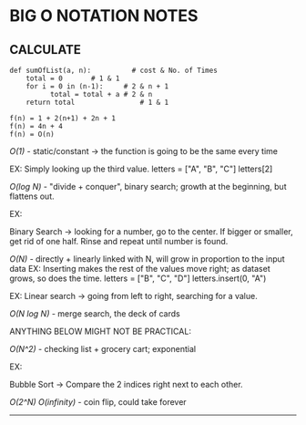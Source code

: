 # BIG O NOTATION NOTES

## CALCULATE

```
def sumOfList(a, n):		  # cost & No. of Times
	total = 0		# 1 & 1
	for i = 0 in (n-1):	    # 2 & n + 1
	      total = total + a # 2 & n
	return total		        # 1 & 1

f(n) = 1 + 2(n+1) + 2n + 1
f(n) = 4n + 4
f(n) = O(n)
```

*O(1)* - static/constant -> the function is going to be the same every time

EX: Simply looking up the third value.
letters = ["A", "B", "C"]
letters[2]

*O(log N)* - "divide + conquer", binary search; growth at the beginning, but flattens out.

EX:

Binary Search ->
looking for a number, go to the center. If bigger or smaller, get rid of one half.
Rinse and repeat until number is found.

*O(N)* - directly + linearly linked with N, will grow in proportion to the input data
EX: Inserting makes the rest of the values move right; as dataset grows, so does the time.
letters = ["B", "C", "D"]
letters.insert(0, "A")

EX: Linear search -> going from left to right, searching for a value.

*O(N log N)* - merge search, the deck of cards

ANYTHING BELOW MIGHT NOT BE PRACTICAL:

*O(N^2)* - checking list + grocery cart; exponential

EX:

Bubble Sort ->
Compare the 2 indices right next to each other.

*O(2^N)*
*O(infinity)* - coin flip, could take forever

-----
